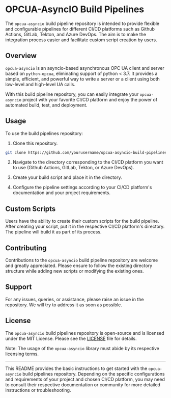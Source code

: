 # OPCUA-AsyncIO Build Pipelines

The `opcua-asyncio` build pipeline repository is intended to provide flexible and configurable pipelines for different CI/CD platforms such as Github Actions, GitLab, Tekton, and Azure DevOps. The aim is to make the integration process easier and facilitate custom script creation by users.

## Overview

`opcua-asyncio` is an asyncio-based asynchronous OPC UA client and server based on `python-opcua`, eliminating support of python < 3.7. It provides a simple, efficient, and powerful way to write a server or a client using both low-level and high-level UA calls.

With this build pipeline repository, you can easily integrate your `opcua-asyncio` project with your favorite CI/CD platform and enjoy the power of automated build, test, and deployment.

## Usage

To use the build pipelines repository:

1. Clone this repository.

```bash
git clone https://github.com/yourusername/opcua-asyncio-build-pipelines.git
```

2. Navigate to the directory corresponding to the CI/CD platform you want to use (Github Actions, GitLab, Tekton, or Azure DevOps).

3. Create your build script and place it in the directory.

4. Configure the pipeline settings according to your CI/CD platform's documentation and your project requirements.

## Custom Scripts

Users have the ability to create their custom scripts for the build pipeline. After creating your script, put it in the respective CI/CD platform's directory. The pipeline will build it as part of its process.

## Contributing

Contributions to the `opcua-asyncio` build pipeline repository are welcome and greatly appreciated. Please ensure to follow the existing directory structure while adding new scripts or modifying the existing ones.

## Support

For any issues, queries, or assistance, please raise an issue in the repository. We will try to address it as soon as possible.

## License

The `opcua-asyncio` build pipelines repository is open-source and is licensed under the MIT License. Please see the [LICENSE](./LICENSE) file for details.

Note: The usage of the `opcua-asyncio` library must abide by its respective licensing terms.

---

This README provides the basic instructions to get started with the `opcua-asyncio` build pipelines repository. Depending on the specific configurations and requirements of your project and chosen CI/CD platform, you may need to consult their respective documentation or community for more detailed instructions or troubleshooting.